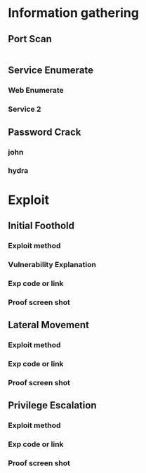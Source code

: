 # Information gathering

## Port Scan

``` bash

```

## Service Enumerate

### Web Enumerate

### Service 2


## Password Crack
### john

### hydra


# Exploit

## Initial Foothold

### Exploit method

### Vulnerability Explanation

### Exp code or link

### Proof screen shot



## Lateral Movement

### Exploit method

### Exp code or link

### Proof screen shot


## Privilege Escalation

### Exploit method

### Exp code or link

### Proof screen shot